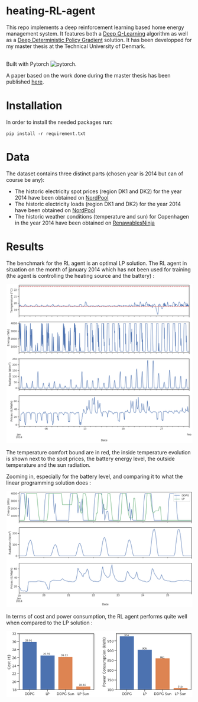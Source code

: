 # heating-RL-agent


This repo implements a deep reinforcement learning based home energy management system. It features both a [Deep Q-Learning](https://arxiv.org/abs/1312.5602) algorithm as well as a [Deep Deterministic Policy Gradient](https://arxiv.org/abs/1509.02971) solution.
It has been developped for my master thesis at the Technical University of Denmark.

<br>
Built with Pytorch <img src="https://www.vectorlogo.zone/logos/pytorch/pytorch-icon.svg" 
         alt="pytorch" width="40" height="40" />.

A paper based on the work done during the master thesis has been published [here](https://doi.org/10.1145/3427773.3427862).


# Installation

In order to install the needed packages run:
```
pip install -r requirement.txt
```



# Data
The dataset contains three distinct parts (chosen year is 2014 but can of course be any):
* The historic electricity spot prices (region DK1 and DK2) for the year 2014 have been obtained on [NordPool](https://www.nordpoolgroup.com)
* The historic electricity loads (region DK1 and DK2) for the year 2014 have been obtained on [NordPool](https://www.nordpoolgroup.com)
* The historic weather conditions (temperature and sun) for Copenhagen in the year 2014 have been obtained on [RenawablesNinja](https://www.renewables.ninja/)

# Results

The benchmark for the RL agent is an optimal LP solution.
The RL agent in situation on the month of january 2014 which has not been used for training (the agent is controlling the heating source and the battery) :

![](/images/DDPG_storage_eval.png)

The temperature comfort bound are in red, the inside temperature evolution is shown next to the spot prices, the battery energy level, the outside temperature and the sun radiation.

Zooming in, especially for the battery level, and comparing it to what the linear programming solution does :

![](/images/DDPG_storage_power_zoom_profile.png)

In terms of cost and power consumption, the RL agent performs quite well when compared to the LP solution :

![](/images/comparing_ddpg_vs_lp.png)